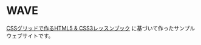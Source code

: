 WAVE
===========================================

[CSSグリッドで作るHTML5 & CSS3レッスンブック](https://www.amazon.co.jp/dp/4802611897/) に基づいて作ったサンプルウェブサイトです。
